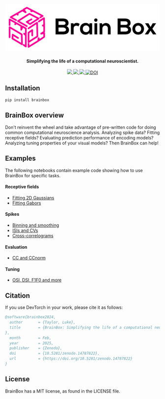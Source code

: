 ![](BrainBox.png?raw=true)

<h4 align="center">Simplifying the life of a computational neuroscientist.</h4>

<p align="center">
  <a href="https://badge.fury.io/js/electron-markdownify">
    <img src="https://img.shields.io/badge/License-MIT-blue.svg">
  </a>
    <a href="https://badge.fury.io/js/electron-markdownify">
    <img src="https://github.com/webstorms/BrainBox/actions/workflows/tests.yml/badge.svg">
<img src="https://github.com/webstorms/BrainBox/actions/workflows/linting.yml/badge.svg">
  </a>
<a href="https://doi.org/10.5281/zenodo.14787821"><img src="https://zenodo.org/badge/348096398.svg" alt="DOI"></a>
</p>

## Installation

```bash
pip install brainbox
```

## BrainBox overview

Don't reinvent the wheel and take advantage of pre-written code for doing common computational neuroscience analysis. Analyzing spike data? Fitting receptive fields? Evaluating prediction performance of encoding models? Analyzing tuning properties of your visual models? Then BrainBox can help!

## Examples
The following notebooks contain example code showing how to use BrainBox for specific tasks.
#### Receptive fields
- [Fitting 2D Gaussians](../notebooks/RFs%20-%20Fitting%202D%20Gaussian%20functions.ipynb)
- [Fitting Gabors](../notebooks/RFs%20-%20Fitting%20Gabor%20functions.ipynb)

#### Spikes
- [Binning and smoothing](../notebooks/Spikes%20-%20Binning%20and%20smoothing%20spike%20trains.ipynb)
- [ISIs and CVs](../notebooks/Spikes%20-%20Calculating%20ISIs%20and%20CVs.ipynb)
- [Cross-correlograms](../notebooks/Spikes%20-%20Calculating%20cross-correlograms.ipynb)

#### Evaluation
- [CC and CCnorm](../notebooks/Evaluation%20-%20CC,%20normalized%20CC%20and%20SPE.ipynb)

#### Tuning
- [OSI, DSI, F1F0 and more](../notebooks/Tuning%20-%20OSI,%20DSI,%20F1F0%20and%20more.ipynb)

## Citation
If you use DevTorch in your work, please cite it as follows:
```bibtex
@software{brainbox2024,
  author       = {Taylor, Luke},
  title        = {BrainBox: Simplifying the life of a computational neuroscientist.
},
  month        = Feb,
  year         = 2025,
  publisher    = {Zenodo},
  doi          = {10.5281/zenodo.14787822},
  url          = {https://doi.org/10.5281/zenodo.14787822}
}
```

## License
BrainBox has a MIT license, as found in the LICENSE file.